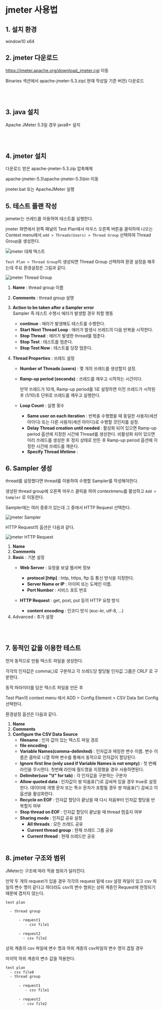 # jmeter 사용법

## 1. 설치 환경
window10 x64

## 2. jmeter 다운로드
https://jmeter.apache.org/download_jmeter.cgi 이동

Binaries 섹션에서 apache-jmeter-5.3.zip( 현재 작성일 기준 버전) 다운로드

<br/><br/>

## 3. java 설치
Apache JMeter 5.3일 경우 java8+ 설치

<br/><br/>

## 4. jmeter 설치 
다운로드 받은 apache-jmeter-5.3.zip 압축해제

apache-jmeter-5.3\apache-jmeter-5.3\bin 이동

jmeter.bat 또는 ApacheJMeter 실행

## 5. 테스트 플랜 작성
jemeter는 쓰레드를 이용하여 테스트를 실행한다. 

jmeter 화면에서 왼쪽 패널의 Test Plan에서
마우스 오른쪽 버튼을 클릭하여 나오는 Context menu에서 
`add > Threads(Users) > Thread Group` 선택하여 Thread Group을 생성한다. 

![jmeter 대체 텍스트](../../assets/images/develop/apach-jmeter-menual-0.PNG)

`Test Plan > Thread Group`이 생성되면 
Thread Group 선택하여 환경 설정을 해주는데 
주요 환경설정은 그림과 같다.

![jmeter Thread Group](../../assets/images/develop/apach-jmeter-menual-1.PNG)

1. __Name__ : thread group 이름 
   
2. __Comments__ : thread group 설명
   
3. __Action to be taken after a Sampler error__  
    Sampler 즉 테스트 수행시 에러가 발생할 경우 취할 행동
    - __continue__ : 에러가 발생해도 테스트를 수행한다.
    - __Start Next Thread Loop__ : 에러가 발생시 쓰레드의 다음 반복을 시작한다. 
    - __Stop Thread__ : 에러가 발생한 thread를 멈춘다. 
    - __Stop Test__ : 테스트를 멈춘다. 
    - __Stop Test Now__ : 테스트를 당장 멈춘다.
  
4. __Thread Properties__ : 쓰레드 설정
   - __Number of Threads (users)__ : 몇 개의 쓰레드를 생성할지 설정.
   - __Ramp-up period (seconds)__ : 쓰레드를 깨우고 시작하는 시간이다. 
  
      만약 쓰레드가 10개, Ramp-up period를  1로 설정하면 이전 쓰레드가 시작된 후 (1/10)초 단위로 쓰레드를 깨우고 실행한다.
   - __Loop Count__ : 실행 횟수
     - __Same user on each iteration__ : 반복을 수행했을 때 동일한 사용자(세션 아이디) 또는 다른 사용자(세션 아이디)로 수행할 것인지를 설정. 
     - __Delay Thread creation until needed__ : 활성화 되어 있으면 Ramp-up period 옵션에 지정한 시간에 Thread를 생성한다. 비활성화 되어 있으면 미리 쓰레드를 생성한 후 정지 상태로 만든 후 Ramp-up period 옵션에 지정한 시간에 쓰레드를 깨운다.
     - __Specify Thread lifetime__ :

## 6. Sampler 생성
thread를 설정했다면 thread를 이용하여 수행할 Sampler를 작성해야한다. 

생성된 thread group에 오른쪽 마우스 클릭을 하여 contextmenu를 활성하고 
`Add > Sampler` 로 이동한다. 

Sampler에는 여러 종류가 있는데 그 중에서 HTTP Request 선택한다. 

![jmeter Sampler](../../assets/images/develop/apach-jmeter-menual-2.PNG)

HTTP Request의 옵션은 다음과 같다. 

![jmeter HTTP Request](../../assets/images/develop/apach-jmeter-menual-3.PNG)

1. __Name__
2. __Comments__
3. __Basic__ : 기본 설정
   * __Web Server__ : 요청을 보낼 웹서버 정보 
     - __protocol [http]__ : http, https, ftp 등 통신 방식을 지정한다.
     - __Server Name or IP__ : 아이피 또는 도메인 이름. 
     - __Port Number__ : 서비스 포트 번호
  
   * __HTTP Request__ : get, post, put 등의 HTTP 요청 방식
     - __content encoding__ : 인코디 방식 (euc-kr, utf-8, ...)
4. Advanced : 추가 설정 

<br><br>

## 7. 동적인 값을 이용한 테스트
먼저 동적으로 만들 텍스트 파일을 생성한다. 

각각의 인자값은 comma(,)로 구분하고 각 쓰레드당 할당될 인자값 그룹은 CRLF 로 구분한다. 

동적 파라미터를 담은 텍스트 파일을 만든 후 

Test Plan의 context menu 에서 ADD > Config Element > CSV Data Set Config 선택한다. 

환경설정 옵션은 다음과 같다. 
1. __Name__
2. __Comments__
3. __Configure the CSV Data Source__
   * __filename__ : 인자 값이 있는 텍스트 파일 경로
   * __file encoding__ : 
   * __Variable Names(comma-delimited)__ : 인자값과 매칭한 변수 이름. 변수 이름은 콤마로 나열 하며 변수를 통해서 동적으로 인자값이 할당된다.
   * __Ignore first line (only used if Variable Names is not empty)__ : 첫 번째 라인을 무시한다. 첫번째 라인에 필드명을 지정했을 경우 사용하면된다. 
   * __Delimiter(use "\t" for tab)__ : 각 인자값을 구분하는 구분자 
   * __Allow quoted data__ : 인자값이 쌍 따옴표(")로 감싸져 있을 경우 true로 설정한다. 데이터에 개행 문자 또는 특수 문자가 포함될 경우 쌍 따옴표(") 감싸고 이 옵션을 활성화한다.
   * __Recycle on EOF__ : 인자값 할당이 끝났을 때 다시 처음부터 인자값 할당을 반복할지 여부
   * __Stop thread on EOF__ : 인자값 할당이 끝났을 때 thread 멈출지 여부 
   * __Sharing mode__ : 인자값 공유 설정
     - __All threads__ : 모든 쓰레드 공유
     - __Current thread group__ : 현재 쓰레드 그룹 공유
     - __Current thread__ : 현재 쓰레드만 공유
<br><br>

## 8. jmeter 구조와 범위 
JMeter는 구조에 따라 적용 범위가 달라진다. 

만약 두 개의 request가 있을 경우 각각의 request 밑에 csv 설정 파일이 있고 csv 파일의 변수 명이 같다고 하더라도 csv의 변수 범위는 상위 계층인 Request에 한정되기 때문에 겹치지 않는다. 

~~~cmd
test plan

  - thread group
  
      - request1
         - csv file1
         
      - request2
        - csv file2
~~~

상위 계층의 csv 파일에 변수 명과 하위 계층의 csv파일의 변수 명이 겹칠 경우 

마지막 하위 계층의 변수 값을 적용한다.

~~~cmd
test plan
  - csv file0
  - thread group
  
      - request1
         - csv file1
         
      - request2
        - csv file2
~~~























